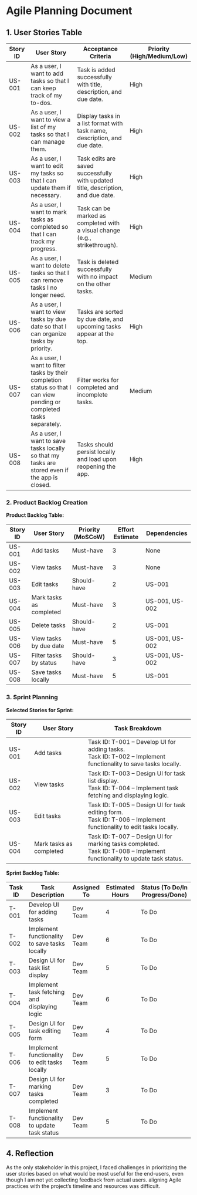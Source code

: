# Agile Planning Document

## 1. User Stories Table


| Story ID | User Story | Acceptance Criteria | Priority (High/Medium/Low) |
|----------|------------|---------------------|----------------------------|
| US-001 | As a user, I want to add tasks so that I can keep track of my to-dos. | Task is added successfully with title, description, and due date. | High |
| US-002 | As a user, I want to view a list of my tasks so that I can manage them. | Display tasks in a list format with task name, description, and due date. | High |
| US-003 | As a user, I want to edit my tasks so that I can update them if necessary. | Task edits are saved successfully with updated title, description, and due date. | High |
| US-004 | As a user, I want to mark tasks as completed so that I can track my progress. | Task can be marked as completed with a visual change (e.g., strikethrough). | High |
| US-005 | As a user, I want to delete tasks so that I can remove tasks I no longer need. | Task is deleted successfully with no impact on the other tasks. | Medium |
| US-006 | As a user, I want to view tasks by due date so that I can organize tasks by priority. | Tasks are sorted by due date, and upcoming tasks appear at the top. | High |
| US-007 | As a user, I want to filter tasks by their completion status so that I can view pending or completed tasks separately. | Filter works for completed and incomplete tasks. | Medium |
| US-008 | As a user, I want to save tasks locally so that my tasks are stored even if the app is closed. | Tasks should persist locally and load upon reopening the app. | High |


### 2. Product Backlog Creation


**Product Backlog Table:**

| Story ID | User Story | Priority (MoSCoW) | Effort Estimate | Dependencies |
|----------|------------|-------------------|-----------------|--------------|
| US-001 | Add tasks | Must-have | 3 | None |
| US-002 | View tasks | Must-have | 3 | None |
| US-003 | Edit tasks | Should-have | 2 | US-001 |
| US-004 | Mark tasks as completed | Must-have | 3 | US-001, US-002 |
| US-005 | Delete tasks | Should-have | 2 | US-001 |
| US-006 | View tasks by due date | Must-have | 5 | US-001, US-002 |
| US-007 | Filter tasks by status | Should-have | 3 | US-001, US-002 |
| US-008 | Save tasks locally | Must-have | 5 | US-001 |


### 3. Sprint Planning

**Selected Stories for Sprint:**

| Story ID | User Story | Task Breakdown |
|----------|------------|----------------|
| US-001 | Add tasks | Task ID: T-001 – Develop UI for adding tasks. <br> Task ID: T-002 – Implement functionality to save tasks locally. |
| US-002 | View tasks | Task ID: T-003 – Design UI for task list display. <br> Task ID: T-004 – Implement task fetching and displaying logic. |
| US-003 | Edit tasks | Task ID: T-005 – Design UI for task editing form. <br> Task ID: T-006 – Implement functionality to edit tasks locally. |
| US-004 | Mark tasks as completed | Task ID: T-007 – Design UI for marking tasks completed. <br> Task ID: T-008 – Implement functionality to update task status. |

**Sprint Backlog Table:**

| Task ID | Task Description | Assigned To | Estimated Hours | Status (To Do/In Progress/Done) |
|---------|------------------|------------|-----------------|---------------------------------|
| T-001   | Develop UI for adding tasks | Dev Team | 4 | To Do |
| T-002   | Implement functionality to save tasks locally | Dev Team | 6 | To Do |
| T-003   | Design UI for task list display | Dev Team | 5 | To Do |
| T-004   | Implement task fetching and displaying logic | Dev Team | 6 | To Do |
| T-005   | Design UI for task editing form | Dev Team | 4 | To Do |
| T-006   | Implement functionality to edit tasks locally | Dev Team | 5 | To Do |
| T-007   | Design UI for marking tasks completed | Dev Team | 3 | To Do |
| T-008   | Implement functionality to update task status | Dev Team | 5 | To Do |



## 4. Reflection

As the only stakeholder in this project, I faced challenges in prioritizing the user stories based on what would be most useful for the end-users, even though I am not yet collecting feedback from actual users. aligning Agile practices with the project’s timeline and resources was difficult. 
